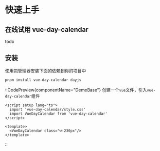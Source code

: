 

# 快速上手

## 在线试用 vue-day-calendar
todo

## 安装
使用包管理器安装下面的依赖到你的项目中
```bash
pnpm install vue-day-calendar dayjs
```
::CodePreview{componentName="DemoBase"}
创建一个`vue`文件，引入`vue-day-calendar`组件

```vue
<script setup lang="ts">
  import 'vue-day-calendar/style.css'
  import VueDayCalendar from 'vue-day-calendar'
</script>

<template>
  <VueDayCalendar class="w-230px"/>
</template>
```
::
